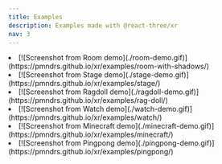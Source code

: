 ```yaml
---
title: Examples
description: Examples made with @react-three/xr
nav: 3
---
```


<Grid cols={2}>
  <li>
    [![Screenshot from Room demo](./room-demo.gif)](https://pmndrs.github.io/xr/examples/room-with-shadows/)
  </li>
  <li>
    [![Screenshot from Stage demo](./stage-demo.gif)](https://pmndrs.github.io/xr/examples/stage/)
  </li>
  <li>
    [![Screenshot from Ragdoll demo](./ragdoll-demo.gif)](https://pmndrs.github.io/xr/examples/rag-doll/)
  </li>
  <li>
    [![Screenshot from Watch demo](./watch-demo.gif)](https://pmndrs.github.io/xr/examples/watch/)
  </li>
  <li>
    [![Screenshot from Minecraft demo](./minecraft-demo.gif)](https://pmndrs.github.io/xr/examples/minecraft/)
  </li>
  <li>
    [![Screenshot from Pingpong demo](./pingpong-demo.gif)](https://pmndrs.github.io/xr/examples/pingpong/)
  </li>
</Grid>
